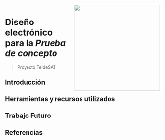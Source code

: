 <img width="280" src="https://teidesat.com/wp-content/uploads/logo_white_outline.svg" align="right" />

# Diseño electrónico para la *Prueba de concepto*
> Proyecto TeideSAT

## Introducción

## Herramientas y recursos utilizados

## Trabajo Futuro

## Referencias
